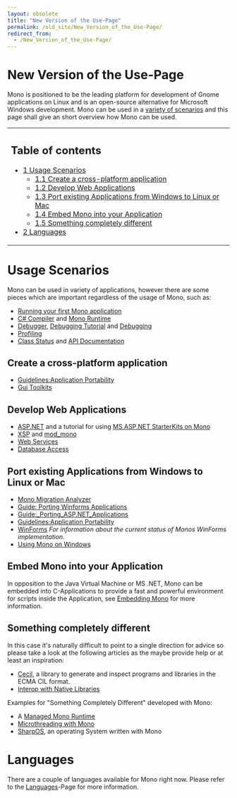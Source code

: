 ```yaml
---
layout: obsolete
title: "New Version of the Use-Page"
permalink: /old_site/New_Version_of_the_Use-Page/
redirect_from:
  - /New_Version_of_the_Use-Page/
---
```


New Version of the Use-Page
===========================

 Mono is positioned to be the leading platform for development of Gnome applications on Linux and is an open-source alternative for Microsoft Windows development. Mono can be used in a [variety of scenarios](#Usage_Scenarios) and this page shall give an short overview how Mono can be used.

<table>
<col width="100%" />
<tbody>
<tr class="odd">
<td align="left"><h2>Table of contents</h2>
<ul>
<li><a href="#Usage_Scenarios">1 Usage Scenarios</a>
<ul>
<li><a href="#Create_a_cross-platform_application">1.1 Create a cross-platform application</a></li>
<li><a href="#Develop_Web_Applications">1.2 Develop Web Applications</a></li>
<li><a href="#Port_existing_Applications_from_Windows_to_Linux_or_Mac">1.3 Port existing Applications from Windows to Linux or Mac</a></li>
<li><a href="#Embed_Mono_into_your_Application">1.4 Embed Mono into your Application</a></li>
<li><a href="#Something_completely_different">1.5 Something completely different</a></li>
</ul></li>
<li><a href="#Languages">2 Languages</a></li>
</ul></td>
</tr>
</tbody>
</table>

Usage Scenarios
===============

Mono can be used in variety of applications, however there are some pieces which are important regardless of the usage of Mono, such as:

-   [Running your first Mono application]({{site.github.url}}/old_site/Running_your_first_Mono_application "Running your first Mono application")
-   [C\# Compiler]({{site.github.url}}/old_site/CSharp_Compiler "CSharp Compiler") and [Mono Runtime]({{site.github.url}}/old_site/Mono:Runtime)
-   [Debugger]({{site.github.url}}/old_site/Debugger "Debugger"), [Debugging Tutorial]({{site.github.url}}/old_site/Guide:Debugger "Guide:Debugger") and [Debugging]({{site.github.url}}/old_site/Debugging "Debugging")
-   [Profiling]({{site.github.url}}/old_site/Profile "Profile")
-   [Class Status]({{site.github.url}}/old_site/Resources#API_completion_status_pages "Resources") and [API Documentation](http://www.go-mono.com/docs/)

Create a cross-platform application
-----------------------------------

-   [Guidelines:Application Portability]({{site.github.url}}/old_site/Guidelines:Application_Portability "Guidelines:Application Portability")
-   [Gui Toolkits]({{site.github.url}}/old_site/Gui_Toolkits "Gui Toolkits")

Develop Web Applications
------------------------

-   [ASP.NET]({{site.github.url}}/old_site/ASP.NET "ASP.NET") and a tutorial for using [MS ASP.NET StarterKits on Mono]({{site.github.url}}/old_site/Guide:StarterKitPrimer "Guide:StarterKitPrimer")
-   [XSP]({{site.github.url}}/old_site/ASP.NET) and [mod\_mono]({{site.github.url}}/old_site/Mod_mono "Mod mono")
-   [Web Services]({{site.github.url}}/old_site/Web_Services "Web Services")
-   [Database Access]({{site.github.url}}/old_site/Database_Access "Database Access")

Port existing Applications from Windows to Linux or Mac
-------------------------------------------------------

-   [Mono Migration Analyzer]({{site.github.url}}/old_site/MoMA "MoMA")
-   [Guide: Porting Winforms Applications]({{site.github.url}}/old_site/Guide:_Porting_Winforms_Applications "Guide: Porting Winforms Applications")
-   [Guide:\_Porting\_ASP.NET\_Applications]({{site.github.url}}/old_site/Guide:_Porting_ASP.NET_Applications "Guide: Porting ASP.NET Applications")
-   [Guidelines:Application Portability]({{site.github.url}}/old_site/Guidelines:Application_Portability "Guidelines:Application Portability")
-   [WinForms]({{site.github.url}}/old_site/WinForms "WinForms") *For information about the current status of Monos WinForms implementation.*
-   [Using Mono on Windows]({{site.github.url}}/old_site/Using_Mono_on_Windows "Using Mono on Windows")

Embed Mono into your Application
--------------------------------

In opposition to the Java Virtual Machine or MS .NET, Mono can be embedded into C-Applications to provide a fast and powerful environment for scripts inside the Application, see [Embedding Mono]({{site.github.url}}/old_site/Embedding_Mono "Embedding Mono") for more information.

Something completely different
------------------------------

In this case it's naturally difficult to point to a single direction for advice so please take a look at the following articles as the maybe provide help or at least an inspiration:

-   [Cecil]({{site.github.url}}/old_site/Cecil "Cecil"), a library to generate and inspect programs and libraries in the ECMA CIL format.
-   [Interop with Native Libraries]({{site.github.url}}/old_site/Interop_with_Native_Libraries "Interop with Native Libraries")

Examples for "Something Completely Different" developed with Mono:

-   A [Managed Mono Runtime](http://razor.occams.info/blog/2006/09/05/a-managed-runtime/)
-   [Microthreading with Mono](http://tirania.org/blog/archive/2006/Jun-07-1.html)
-   [SharpOS](http://sharpos.sourceforge.net/), an operating System written with Mono

Languages
=========

There are a couple of languages available for Mono right now. Please refer to the [Languages]({{site.github.url}}/old_site/Languages "Languages")-Page for more information.

